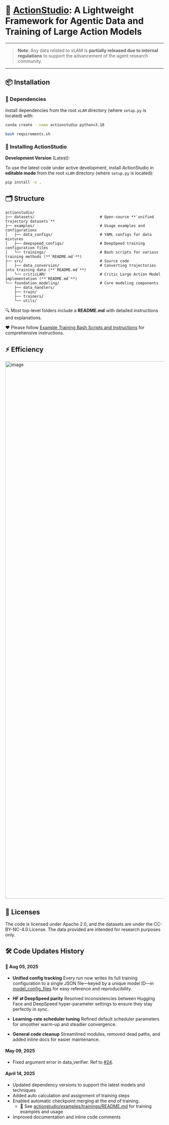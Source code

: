 # 🧠 [ActionStudio](https://arxiv.org/pdf/2503.22673): A Lightweight Framework for Agentic Data and Training of Large Action Models

---
> **Note**: Any data related to xLAM is **partially released due to internal regulations** to support the advancement of the agent research community.

---

## 📦  Installation

### 🔧 Dependencies

Install dependencies from the root `xLAM` directory (where `setup.py` is located) with:

```bash
conda create --name actionstudio python=3.10

bash requirements.sh
```

### 🚀 Installing ActionStudio

**Development Version** (Latest):

To use the latest code under active development, install ActionStudio in **editable mode** from the root `xLAM` directory (where `setup.py` is located):

```bash
pip install -e .
```

## 🗂️ Structure

```text
actionstudio/
├── datasets/                             # Open-source **`unified trajectory datasets`**
├── examples/                             # Usage examples and configurations
│   ├── data_configs/                     # YAML configs for data mixtures
│   ├── deepspeed_configs/                # DeepSpeed training configuration files
│   └── trainings/                        # Bash scripts for various training methods (**`README.md`**)
├── src/                                  # Source code
│   ├── data_conversion/                  # Converting trajectories into training data (**`README.md`**)
│   └── criticLAM/                        # Critic Large Action Model implementation (**`README.md`**)
└── foundation_modeling/                  # Core modeling components
    ├── data_handlers/
    ├── train/
    ├── trainers/
    └── utils/
```

🔍 Most top-level folders include a **README.md** with detailed instructions and explanations.

❤️ Please follow [Example Training Bash Scripts and Instructions](https://github.com/SalesforceAIResearch/xLAM/blob/main/actionstudio/examples/trainings/README.md) for comprehensive instructions. 

## ⚡ Efficiency
<img width="1705" alt="image" src="https://github.com/user-attachments/assets/7885ba5f-2155-431b-941f-0cbfc6641432" />


## 📜 Licenses

The code is licensed under Apache 2.0, and the datasets are under the CC-BY-NC-4.0 License. The data provided are intended for research purposes only.

## 🛠️ Code Updates History

#### 💫 **Aug 05, 2025**
- **Unified config tracking**
Every run now writes its full training configuration to a single JSON file—keyed by a unique model ID—in [model_config_files](./examples/trainings/model_config_files/) for easy reference and reproducibility.

- **HF ⇄ DeepSpeed parity**
Resolved inconsistencies between Hugging Face and DeepSpeed hyper-parameter settings to ensure they stay perfectly in sync.

- **Learning-rate scheduler tuning**
Refined default scheduler parameters for smoother warm-up and steadier convergence.

- **General code cleanup**
Streamlined modules, removed dead paths, and added inline docs for easier maintenance.


#### **May 09, 2025**
- Fixed argument error in data_verifier. Ref to [#24](https://github.com/SalesforceAIResearch/xLAM/issues/24).

#### **April 14, 2025**
- Updated dependency versions to support the latest models and techniques
- Added auto calculation and assignment of training steps
- Enabled automatic checkpoint merging at the end of training. 
    - 📄 See [actionstudio/examples/trainings/README.md](actionstudio/examples/trainings/README.md) for training examples and usage
- Improved documentation and inline code comments

